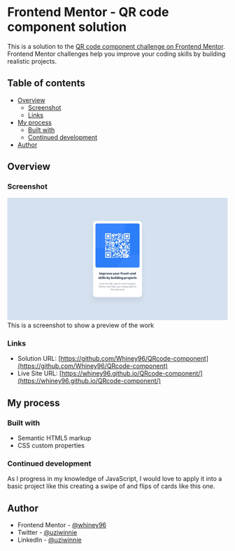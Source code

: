 # Frontend Mentor - QR code component solution

This is a solution to the [QR code component challenge on Frontend Mentor](https://www.frontendmentor.io/challenges/qr-code-component-iux_sIO_H). Frontend Mentor challenges help you improve your coding skills by building realistic projects. 

## Table of contents

- [Overview](#overview)
  - [Screenshot](#screenshot)
  - [Links](#links)
- [My process](#my-process)
  - [Built with](#built-with)
  - [Continued development](#continued-development)
- [Author](#author)

## Overview

### Screenshot

![](images/desktop-design.jpg)
This is a screenshot to show a preview of the work

### Links

- Solution URL: [https://github.com/Whiney96/QRcode-component](https://github.com/Whiney96/QRcode-component)
- Live Site URL: [https://whiney96.github.io/QRcode-component/](https://whiney96.github.io/QRcode-component/)

## My process

### Built with

- Semantic HTML5 markup
- CSS custom properties

### Continued development

As I progress in my knowledge of JavaScript, I would love to apply it into a basic project like this creating a swipe of and flips of cards like this one.

## Author

- Frontend Mentor - [@whiney96](https://www.frontendmentor.io/profile/whiney96)
- Twitter - [@uziwinnie](https://www.twitter.com/uziwinnie)
- LinkedIn - [@uziwinnie](https://www.linkedin.com/in/uziwinnie)
